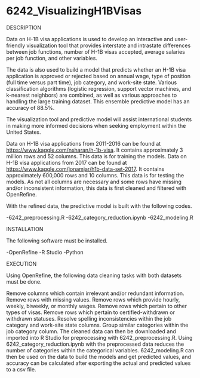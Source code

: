 # 6242_VisualizingH1BVisas

DESCRIPTION

Data on H-1B visa applications is used to develop an interactive and user-friendly visualization tool that provides interstate and intrastate differences between job functions, number of H-1B visas accepted, average salaries per job function, and other variables.

The data is also used to build a model that predicts whether an H-1B visa application is approved or rejected based on annual wage, type of position (full time versus part time), job category, and work-site state. Various classification algorithms (logistic regression, support vector machines, and k-nearest neighbors) are combined, as well as various approaches to handling the large training dataset. This ensemble predictive model has an accuracy of 88.5%.

The visualization tool and predictive model will assist international students in making more informed decisions when seeking employment within the United States.

Data on H-1B visa applications from 2011-2016 can be found at https://www.kaggle.com/nsharan/h-1b-visa. It contains approximately 3 million rows and 52 columns. This data is for training the models. Data on H-1B visa applications from 2017 can be found at https://www.kaggle.com/jonamjar/h1b-data-set-2017. It contains approximately 600,000 rows and 10 columns. This data is for testing the models. As not all columns are necessary and some rows have missing and/or inconsistent information, this data is first cleaned and filtered with OpenRefine.

With the refined data, the predictive model is built with the following codes.

-6242_preprocessing.R -6242_category_reduction.ipynb -6242_modeling.R

INSTALLATION

The following software must be installed.

-OpenRefine -R Studio -Python

EXECUTION

Using OpenRefine, the following data cleaning tasks with both datasets must be done.

Remove columns which contain irrelevant and/or redundant information.
Remove rows with missing values.
Remove rows which provide hourly, weekly, biweekly, or monthly wages.
Remove rows which pertain to other types of visas.
Remove rows which pertain to certified-withdrawn or withdrawn statuses.
Resolve spelling inconsistencies within the job category and work-site state columns.
Group similar categories within the job category column.
The cleaned data can then be downloaded and imported into R Studio for preprocessing with 6242_preprocessing.R. Using 6242_category_reduction.ipynb with the preprocessed data reduces the number of categories within the categorical variables. 6242_modeling.R can then be used on the data to build the models and get predicted values, and accuracy can be calculated after exporting the actual and predicted values to a csv file.
